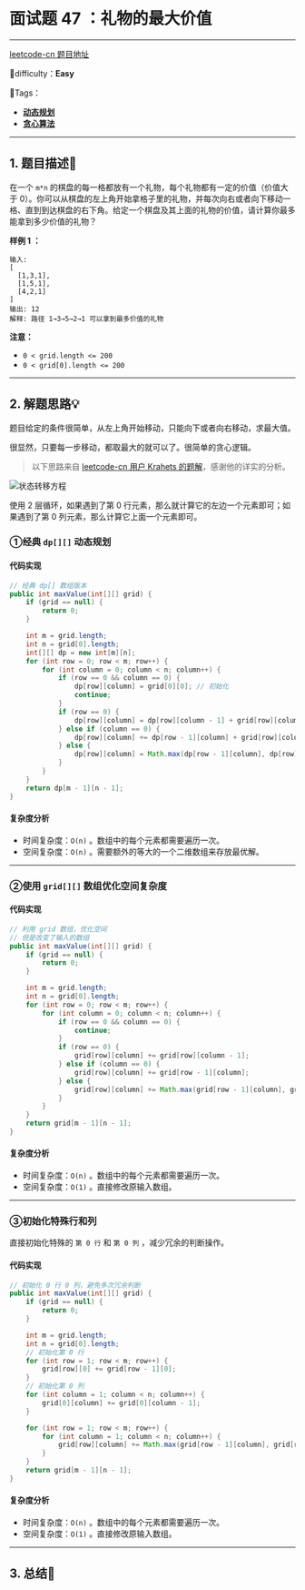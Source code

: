 # 面试题 47 ：礼物的最大价值

---

[leetcode-cn 题目地址](https://leetcode-cn.com/problems/li-wu-de-zui-da-jie-zhi-lcof/)

📗difficulty：**Easy**	

🎯Tags：

+ **[动态规划](https://leetcode-cn.com/tag/dynamic-programming/)**
+ **[贪心算法](https://leetcode-cn.com/tag/greedy/)**
---

## 1. 题目描述📃

在一个 `m*n` 的棋盘的每一格都放有一个礼物，每个礼物都有一定的价值（价值大于 0）。你可以从棋盘的左上角开始拿格子里的礼物，并每次向右或者向下移动一格、直到到达棋盘的右下角。给定一个棋盘及其上面的礼物的价值，请计算你最多能拿到多少价值的礼物？



**样例 1 ：**

```
输入: 
[
  [1,3,1],
  [1,5,1],
  [4,2,1]
]
输出: 12
解释: 路径 1→3→5→2→1 可以拿到最多价值的礼物
```



**注意：**

+ `0 < grid.length <= 200`
+ `0 < grid[0].length <= 200`



---

## 2. 解题思路💡

题目给定的条件很简单，从左上角开始移动，只能向下或者向右移动，求最大值。

很显然，只要每一步移动，都取最大的就可以了。很简单的贪心逻辑。



> 以下思路来自 [leetcode-cn 用户 Krahets 的题解](https://leetcode-cn.com/problems/li-wu-de-zui-da-jie-zhi-lcof/solution/mian-shi-ti-47-li-wu-de-zui-da-jie-zhi-dong-tai-gu/)，感谢他的详实的分析。



![状态转移方程](https://assets.ryantech.ltd/20200622140635.png)



使用 2 层循环，如果遇到了第 0 行元素，那么就计算它的左边一个元素即可；如果遇到了第 0 列元素，那么计算它上面一个元素即可。



### ①经典 `dp[][]` 动态规划



#### 代码实现

```java
// 经典 dp[] 数组版本
public int maxValue(int[][] grid) {
    if (grid == null) {
        return 0;
    }

    int m = grid.length;
    int n = grid[0].length;
    int[][] dp = new int[m][n];
    for (int row = 0; row < m; row++) {
        for (int column = 0; column < n; column++) {
            if (row == 0 && column == 0) {
                dp[row][column] = grid[0][0]; // 初始化
                continue;
            }
            if (row == 0) {
                dp[row][column] = dp[row][column - 1] + grid[row][column];
            } else if (column == 0) {
                dp[row][column] += dp[row - 1][column] + grid[row][column];
            } else {
                dp[row][column] = Math.max(dp[row - 1][column], dp[row][column - 1]) + grid[row][column];
            }
        }
    }
    return dp[m - 1][n - 1];
}
```



#### 复杂度分析

+ 时间复杂度：`O(n)` 。数组中的每个元素都需要遍历一次。
+ 空间复杂度：`O(n)` 。需要额外的等大的一个二维数组来存放最优解。

---

### ②使用 `grid[][]` 数组优化空间复杂度



#### 代码实现

```java
// 利用 grid 数组，优化空间
// 但是改变了输入的数组
public int maxValue(int[][] grid) {
    if (grid == null) {
        return 0;
    }

    int m = grid.length;
    int n = grid[0].length;
    for (int row = 0; row < m; row++) {
        for (int column = 0; column < n; column++) {
            if (row == 0 && column == 0) {
                continue;
            }
            if (row == 0) {
                grid[row][column] += grid[row][column - 1];
            } else if (column == 0) {
                grid[row][column] += grid[row - 1][column];
            } else {
                grid[row][column] += Math.max(grid[row - 1][column], grid[row][column - 1]);
            }
        }
    }
    return grid[m - 1][n - 1];
}
```



#### 复杂度分析

+ 时间复杂度：`O(n)` 。数组中的每个元素都需要遍历一次。
+ 空间复杂度：`O(1)` 。直接修改原输入数组。

---

### ③初始化特殊行和列

直接初始化特殊的 `第 0 行` 和 `第 0 列` ，减少冗余的判断操作。



#### 代码实现

```java
// 初始化 0 行 0 列，避免多次冗余判断
public int maxValue(int[][] grid) {
    if (grid == null) {
        return 0;
    }

    int m = grid.length;
    int n = grid[0].length;
    // 初始化第 0 行
    for (int row = 1; row < m; row++) {
        grid[row][0] += grid[row - 1][0];
    }
    // 初始化第 0 列
    for (int column = 1; column < n; column++) {
        grid[0][column] += grid[0][column - 1];
    }

    for (int row = 1; row < m; row++) {
        for (int column = 1; column < n; column++) {
            grid[row][column] += Math.max(grid[row - 1][column], grid[row][column - 1]);
        }
    }
    return grid[m - 1][n - 1];
}
```



#### 复杂度分析

+ 时间复杂度：`O(n)` 。数组中的每个元素都需要遍历一次。
+ 空间复杂度：`O(1)` 。直接修改原输入数组。

---

## 3. 总结🎯

